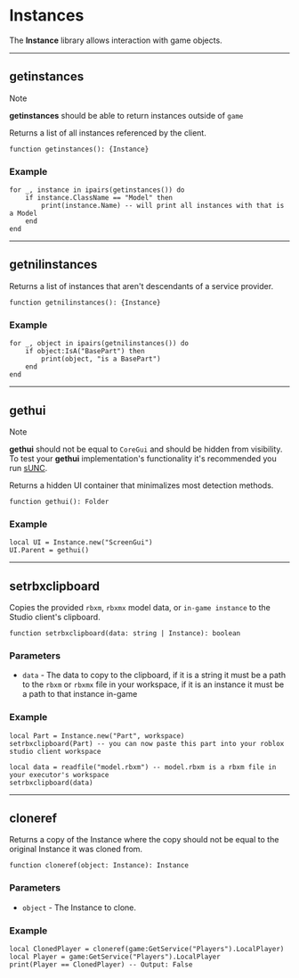 # Instances

The **Instance** library allows interaction with game objects.

---

## getinstances

> [!NOTE]
> **getinstances** should be able to return instances outside of `game`

Returns a list of all instances referenced by the client.

```luau
function getinstances(): {Instance}
```

### Example

```luau
for _, instance in ipairs(getinstances()) do
    if instance.ClassName == "Model" then
        print(instance.Name) -- will print all instances with that is a Model
    end
end
```

---

## getnilinstances

Returns a list of instances that aren't descendants of a service provider.

```luau
function getnilinstances(): {Instance}
```

### Example

```luau
for _, object in ipairs(getnilinstances()) do
	if object:IsA("BasePart") then
		print(object, "is a BasePart")
	end
end
```

---

## gethui

> [!NOTE]
> **gethui** should not be equal to `CoreGui` and should be hidden from visibility.
> To test your **gethui** implementation's functionality it's recommended you run [sUNC](https://discord.gg/EsfbAZJpzp).

Returns a hidden UI container that minimalizes most detection methods.

```luau
function gethui(): Folder
```

### Example

```luau
local UI = Instance.new("ScreenGui")
UI.Parent = gethui()
```

---

## setrbxclipboard

Copies the provided `rbxm`, `rbxmx` model data, or `in-game instance` to the Studio client's clipboard.

```luau
function setrbxclipboard(data: string | Instance): boolean
```

### Parameters

- `data` - The data to copy to the clipboard, if it is a string it must be a path to the `rbxm` or `rbxmx` file in your workspace, if it is an instance it must be a path to that instance in-game

### Example

```luau
local Part = Instance.new("Part", workspace)
setrbxclipboard(Part) -- you can now paste this part into your roblox studio client workspace
```

```luau
local data = readfile("model.rbxm") -- model.rbxm is a rbxm file in your executor's workspace
setrbxclipboard(data)
```

---

## cloneref

Returns a copy of the Instance where the copy should not be equal to the original Instance it was cloned from.

```luau
function cloneref(object: Instance): Instance
```

### Parameters

- `object` - The Instance to clone.

### Example

```luau
local ClonedPlayer = cloneref(game:GetService("Players").LocalPlayer)
local Player = game:GetService("Players").LocalPlayer
print(Player == ClonedPlayer) -- Output: False
```
